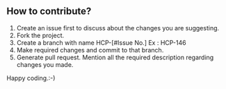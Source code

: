 ## How to contribute?

1. Create an issue first to discuss about the changes you are suggesting.
2. Fork the project.
3. Create a branch with name HCP-[#Issue No.] Ex : HCP-146
4. Make required changes and commit to that branch.
5. Generate pull request. Mention all the required description regarding changes you made.

Happy coding.:-)